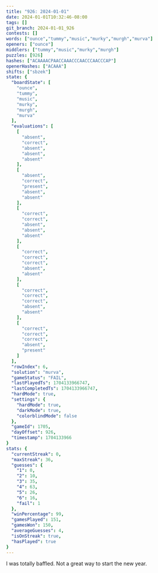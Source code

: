 ```yaml
---
title: "926: 2024-01-01"
date: 2024-01-01T10:32:46-08:00
tags: []
git_branch: 2024-01-01_926
contests: []
words: ["ounce","tummy","music","murky","murgh","murva"]
openers: ["ounce"]
middlers: ["tummy","music","murky","murgh"]
puzzles: [926]
hashes: ["ACAAAACPAACCAAACCCAACCCAACCCAP"]
openerHashes: ["ACAAA"]
shifts: ["sbzek"]
state: {
  "boardState": [
    "ounce",
    "tummy",
    "music",
    "murky",
    "murgh",
    "murva"
  ],
  "evaluations": [
    [
      "absent",
      "correct",
      "absent",
      "absent",
      "absent"
    ],
    [
      "absent",
      "correct",
      "present",
      "absent",
      "absent"
    ],
    [
      "correct",
      "correct",
      "absent",
      "absent",
      "absent"
    ],
    [
      "correct",
      "correct",
      "correct",
      "absent",
      "absent"
    ],
    [
      "correct",
      "correct",
      "correct",
      "absent",
      "absent"
    ],
    [
      "correct",
      "correct",
      "correct",
      "absent",
      "present"
    ]
  ],
  "rowIndex": 6,
  "solution": "murva",
  "gameStatus": "FAIL",
  "lastPlayedTs": 1704133966747,
  "lastCompletedTs": 1704133966747,
  "hardMode": true,
  "settings": {
    "hardMode": true,
    "darkMode": true,
    "colorblindMode": false
  },
  "gameId": 1705,
  "dayOffset": 926,
  "timestamp": 1704133966
}
stats: {
  "currentStreak": 0,
  "maxStreak": 36,
  "guesses": {
    "1": 0,
    "2": 10,
    "3": 35,
    "4": 63,
    "5": 26,
    "6": 16,
    "fail": 1
  },
  "winPercentage": 99,
  "gamesPlayed": 151,
  "gamesWon": 150,
  "averageGuesses": 4,
  "isOnStreak": true,
  "hasPlayed": true
}
---
```

<!-- more -->
I was totally baffled. Not a great way to start the new year. 
